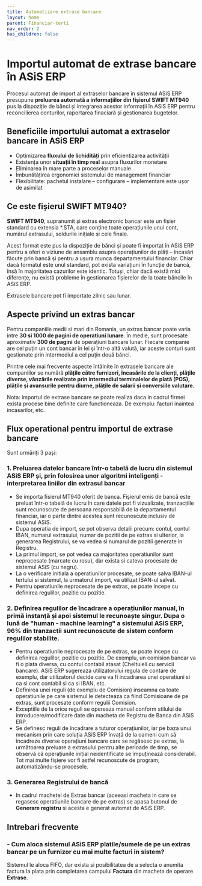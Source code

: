 ```yaml
---
title: Automatizare extrase bancare
layout: home
parent: Financiar-terti
nav_order: 2
has_children: false
---
```

# Importul automat de extrase bancare în ASiS ERP
Procesul automat de import al extraselor bancare în sistemul ASiS ERP presupune **preluarea automată a informațiilor din fișierul SWIFT MT940** pus la dispoziție de bănci și integrarea acestor informații în ASiS ERP pentru reconcilierea conturilor, raportarea finaciară și gestionarea bugetelor. 

## Beneficiile importului automat a extraselor bancare in ASiS ERP

- Optimizarea **fluxului de lichidități** prin eficientizarea activității
- Existența unor **situații în timp real** asupra fluxurilor monetare
- Eliminarea în mare parte a proceselor manuale
- Îmbunătățirea ergonomiei sistemului de management financiar
- Flexibilitate: pachetul instalare – configurare – implementare este ușor de asimilat 

## Ce este fișierul SWIFT MT940?

**SWIFT MT940**, supranumit și extras electronic bancar este un fișier standard cu extensia *.STA, care conține toate operațiunile unui cont, numărul extrasului, soldurile inițiale și cele finale. 

Acest format este pus la dispoziție de bănci și poate fi importat în ASiS ERP pentru a oferi o viziune de ansamblu asupra operațiunilor de plăți – încasări făcute prin bancă și pentru a ușura munca departamentului financiar. 
Chiar dacă formatul este unul standard, pot exista variațiuni în funcție de bancă, însă în majoritatea cazurilor este identic. Totuși, chiar dacă există mici diferențe, nu există probleme în gestionarea fișierelor de la toate băncile în ASiS ERP. 

Extrasele bancare pot fi importate zilnic sau lunar.

## Aspecte privind un extras bancar

Pentru companiile medii si mari din Romania, un extras bancar poate varia intre **30 si 1000 de pagini de operatiuni lunare**. 
În medie, sunt procesate aproximativ **300 de pagini** de operațiuni bancare lunar. Fiecare companie are cel puțin un cont bancar în lei și într-o altă valută, iar aceste conturi sunt gestionate prin intermediul a cel puțin două bănci.

Printre cele mai frecvente aspecte întâlnite în extrasele bancare ale companiilor se numără **plățile către furnizori, încasările de la clienți, plățile diverse, vânzările realizate prin intermediul terminalelor de plată (POS), plățile și avansurile pentru diurne, plățile de salarii și conversiile valutare.**

Nota: importul de extrase bancare se poate realiza daca in cadrul firmei exista procese bine definite care functioneaza. De exemplu: facturi inaintea incasarilor, etc.

## Flux operational pentru importul de extrase bancare
Sunt urmăriți 3 pași:

### 1. Preluarea datelor bancare într-o tabelă de lucru din sistemul ASiS ERP și, prin folosirea unor algoritmi inteligenți -interpretarea liniilor din extrasul bancar

- Se importa fisierul MT940 oferit de banca. Fișierul emis de bancă este preluat într-o tabelă de lucru în care datele pot fi vizualizate, tranzacțiile sunt recunoscute de persoana responsabilă de la departamentul financiar, iar o parte dintre acestea sunt recunoscute inclusiv de sistemul ASiS. 
- Dupa operatia de import, se pot observa detalii precum: contul, contul IBAN, numarul extrasului, numar de pozitii de pe extras si ulterior, la generarea Registrului, se va vedea si numarul de pozitii generate in Registru.
- La primul import, se pot vedea ca majoritatea operatiunilor sunt neprocesate (marcate cu rosu), dar exista si cateva procesate de sistemul ASiS (cu negru). 
- La o verificare initiala a operatiunilor procesate, se poate salva IBAN-ul tertului si sistemul, la urmatorul import, va utilizat IBAN-ul salvat. 
- Pentru operatiunile neprocesate de pe extras, se poate incepe cu definirea regulilor, pozitie cu pozitie. 

### 2. Definirea regulilor de încadrare a operațiunilor manual, în primă instanță și apoi sistemul le recunoaște singur. Dupa o lună de "human - machine learning" a sistemului ASiS ERP, 96% din tranzactii sunt recunoscute de sistem conform regulilor stabilite.

- Pentru operatiunile neprocesate de pe extras, se poate incepe cu definirea regulilor, pozitie cu pozitie. 
De exemplu, un comision bancar va fi o plata diversa, cu contul contabil atasat (Cheltuieli cu servicii bancare). ASiS ERP sugereaza utilizatorului regula de contare de exemplu, dar utilizatorul decide care va fi incadrarea unei operatiuni si ca si cont contabil si ca si IBAN, etc. 
- Definirea unei reguli (de exemplu de Comision) inseamna ca toate operatiunile pe care sistemul le detecteaza ca fiind Comisioane de pe extras, sunt procesate conform regulii Comision.
- Exceptiile de la orice reguli se opereaza manual conform stilului de introducere/modificare date din macheta de Registru de Banca din ASiS ERP.
- Se definesc reguli de încadrare a tuturor operațiunilor, iar pe baza unui mecanism prin care soluția ASiS ERP învață de la oameni cum să încadreze diverse operațiuni bancare care se regăsesc pe extras, la următoarea preluare a extrasului pentru alte perioade de timp, se observă că operațiunile inițial neidentificate se împuținează considerabil. Tot mai multe fișiere vor fi astfel recunoscute de program, automatizându-se procesele. 


### 3. Generarea Registrului de bancă
- In cadrul machetei de Extras bancar (aceeasi macheta in care se regasesc operatiunile bancare de pe extras) se apasa butonul de **Generare registru** si acesta e generat automat de ASiS ERP. 

## Intrebari frecvente
### - Cum aloca sistemul ASiS ERP platile/sumele de pe un extras bancar pe un furnizor cu mai multe facturi in sistem?
Sistemul le aloca FIFO, dar exista si posibilitatea de a selecta o anumita factura la plata prin completarea campului **Factura** din macheta de operare **Extrase**.




 

